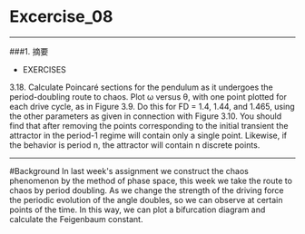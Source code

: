﻿# Excercise_08


---
###1. 摘要
* EXERCISES

3.18. Calculate Poincaré sections for the pendulum as it undergoes the period-doubling route to chaos. Plot ω versus θ, with one point plotted for each drive cycle, as in Figure 3.9. Do this for FD = 1.4, 1.44, and 1.465, using the other parameters as given in connection with Figure 3.10. You should find that after removing the points corresponding to the initial transient the attractor in the period-1 regime will contain only a single point. Likewise, if the behavior is period n, the attractor will contain n discrete points.


---
#Background
In last week's assignment we construct the chaos phenomenon by the method of phase space, this week we take the route to chaos by period doubling. As we change the strength of the driving force the periodic evolution of the angle doubles, so we can observe at certain points of the time. In this way, we can plot a bifurcation diagram and calculate the Feigenbaum constant.
